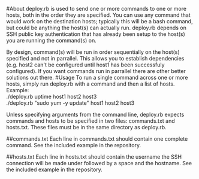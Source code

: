 #About
deploy.rb is used to send one or more commands to one or more hosts, both in the order they are specified. You can use any command that would work on the destination hosts; typically this will be a bash command, but could be anything the host(s) can actually run. deploy.rb depends on SSH public key authentication that has already been setup to the host(s) you are running the command(s) on.  

By design, command(s) will be run in order sequentially on the host(s) specified and not in parrallel.  This allows you to establish dependencies (e.g. host2 can't be configured until host1 has been successfuly configured).  If you want commands run in parrallel there are other better solutions out there.
#Usage
To run a single command across one or more hosts, simply run deploy.rb with a command and then a list of hosts.<br>
Example:<br>
./deploy.rb uptime host1 host2 host3<br>
./deploy.rb "sudo yum -y update" host1 host2 host3<br>

Unless specifying arguments from the command line, deploy.rb expects commands and hosts to be specified in two files:  commands.txt and hosts.txt. These files must be in the same directory as deploy.rb.

##commands.txt
Each line in commands.txt should contain one complete command.  See the included example in the repository.

##hosts.txt
Each line in hosts.txt should contain the username the SSH connection will be made under followed by a space and the hostname. See the included example in the repository.
